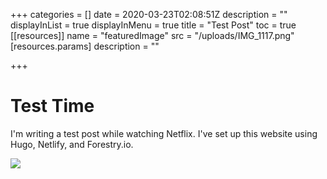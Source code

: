 +++
categories = []
date = 2020-03-23T02:08:51Z
description = ""
displayInList = true
displayInMenu = true
title = "Test Post"
toc = true
[[resources]]
name = "featuredImage"
src = "/uploads/IMG_1117.png"
[resources.params]
description = ""

+++
# Test Time

I'm writing a test post while watching Netflix. I've set up this website using Hugo, Netlify, and Forestry.io.

![](/uploads/DA52B290-6929-4761-90D9-41726CC57C49.png)